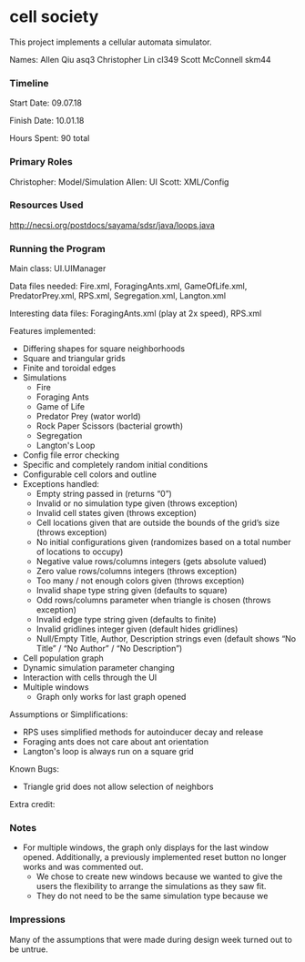 cell society
====

This project implements a cellular automata simulator.

Names:
Allen Qiu asq3
Christopher Lin cl349
Scott McConnell skm44

### Timeline

Start Date: 09.07.18

Finish Date: 10.01.18

Hours Spent: 90 total

### Primary Roles
Christopher: Model/Simulation
Allen: UI
Scott: XML/Config


### Resources Used
http://necsi.org/postdocs/sayama/sdsr/java/loops.java

### Running the Program

Main class: UI.UIManager

Data files needed: Fire.xml, ForagingAnts.xml, GameOfLife.xml, PredatorPrey.xml, RPS.xml, Segregation.xml, Langton.xml

Interesting data files: ForagingAnts.xml (play at 2x speed), RPS.xml

Features implemented:
- Differing shapes for square neighborhoods
- Square and triangular grids
- Finite and toroidal edges
- Simulations
    - Fire
    - Foraging Ants
    - Game of Life
    - Predator Prey (wator world)
    - Rock Paper Scissors (bacterial growth)
    - Segregation
    - Langton's Loop
- Config file error checking
- Specific and completely random initial conditions
- Configurable cell colors and outline 
- Exceptions handled:
    - Empty string passed in (returns “0”)
    - Invalid or no simulation type given (throws exception)
    - Invalid cell states given (throws exception)
    - Cell locations given that are outside the bounds of the grid’s size (throws exception)
    - No initial configurations given (randomizes based on a total number of locations to occupy)
    - Negative value rows/columns integers (gets absolute valued)
    - Zero value rows/columns integers (throws exception)
    - Too many / not enough colors given (throws exception)
    - Invalid shape type string given (defaults to square)
    - Odd rows/columns parameter when triangle is chosen (throws exception)
    - Invalid edge type string given (defaults to finite)
    - Invalid gridlines integer given (default hides gridlines)
    - Null/Empty Title, Author, Description strings even (default shows “No Title” / “No Author” / “No Description”)
- Cell population graph
- Dynamic simulation parameter changing
- Interaction with cells through the UI
- Multiple windows
    - Graph only works for last graph opened

Assumptions or Simplifications:
- RPS uses simplified methods for autoinducer decay and release
- Foraging ants does not care about ant orientation
- Langton's loop is always run on a square grid

Known Bugs:
- Triangle grid does not allow selection of neighbors

Extra credit:


### Notes

- For multiple windows, the graph only displays for the last window opened. Additionally, a previously implemented reset button no longer works and was commented out.
    - We chose to create new windows because we wanted to give the users the flexibility to arrange the simulations as they saw fit.
    - They do not need to be the same simulation type because we

### Impressions

Many of the assumptions that were made during design week turned out to be untrue. 

